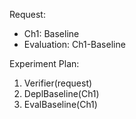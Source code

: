 Request:
- Ch1: Baseline
- Evaluation: Ch1-Baseline

Experiment Plan:
1. Verifier(request)
2. DeplBaseline(Ch1)
3. EvalBaseline(Ch1)